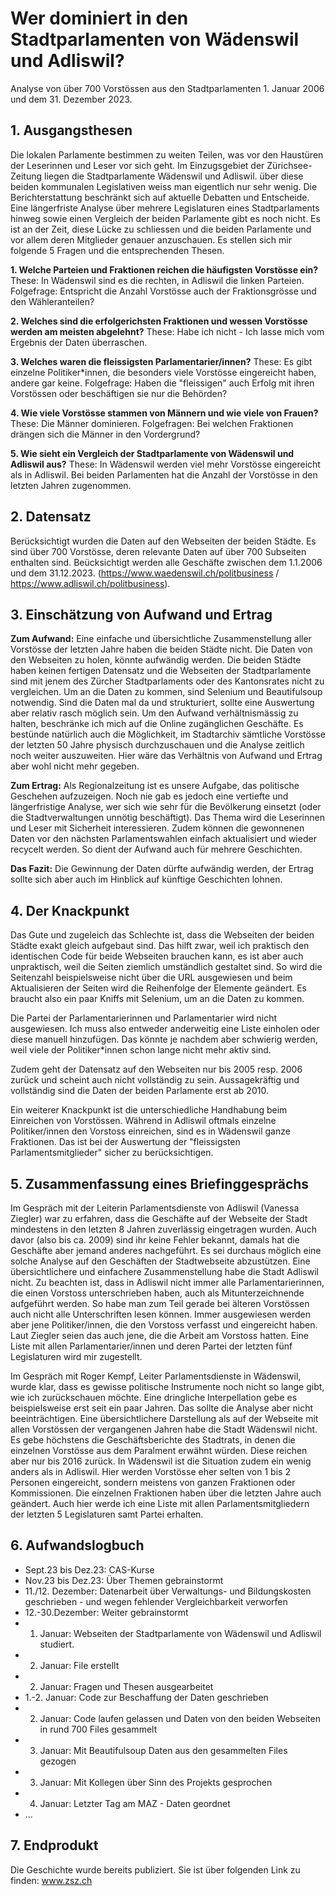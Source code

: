 # Wer dominiert in den Stadtparlamenten von Wädenswil und Adliswil?
Analyse von über 700 Vorstössen aus den Stadtparlamenten 1. Januar 2006 und dem 31. Dezember 2023.

## 1. Ausgangsthesen
Die lokalen Parlamente bestimmen zu weiten Teilen, was vor den Haustüren der Leserinnen und Leser vor sich geht. Im Einzugsgebiet der Zürichsee-Zeitung liegen die Stadtparlamente Wädenswil und Adliswil. über diese beiden kommunalen Legislativen weiss man eigentlich nur sehr wenig. Die Berichterstattung beschränkt sich auf aktuelle Debatten und Entscheide. Eine längerfriste Analyse über mehrere Legislaturen eines Stadtparlaments hinweg sowie einen Vergleich der beiden Parlamente gibt es noch nicht. Es ist an der Zeit, diese Lücke zu schliessen und die beiden Parlamente und vor allem deren Mitglieder genauer anzuschauen. Es stellen sich mir folgende 5 Fragen und die entsprechenden Thesen.

**1. Welche Parteien und Fraktionen reichen die häufigsten Vorstösse ein?** 
These: In Wädenswil sind es die rechten, in Adliswil die linken Parteien. Folgefrage: Entspricht die Anzahl Vorstösse auch der Fraktionsgrösse und den Wähleranteilen?

**2. Welches sind die erfolgerichsten Fraktionen und wessen Vorstösse werden am meisten abgelehnt?** 
These: Habe ich nicht - Ich lasse mich vom Ergebnis der Daten überraschen.

**3. Welches waren die fleissigsten Parlamentarier/innen?**
These: Es gibt einzelne Politiker*innen, die besonders viele Vorstösse eingereicht haben, andere gar keine. Folgefrage: Haben die "fleissigen" auch Erfolg mit ihren Vorstössen oder beschäftigen sie nur die Behörden?

**4. Wie viele Vorstösse stammen von Männern und wie viele von Frauen?** 
These: Die Männer dominieren. Folgefragen: Bei welchen Fraktionen drängen sich die Männer in den Vordergrund?

**5. Wie sieht ein Vergleich der Stadtparlamente von Wädenswil und Adliswil aus?** 
These: In Wädenswil werden viel mehr Vorstösse eingereicht als in Adliswil. Bei beiden Parlamenten hat die Anzahl der Vorstösse in den letzten Jahren zugenommen.


## 2. Datensatz 
Berücksichtigt wurden die Daten auf den Webseiten der beiden Städte. Es sind über 700 Vorstösse, deren relevante Daten auf über 700 Subseiten enthalten sind. Beücksichtigt werden alle Geschäfte zwischen dem 1.1.2006 und dem 31.12.2023. (https://www.waedenswil.ch/politbusiness / https://www.adliswil.ch/politbusiness). 


## 3. Einschätzung von Aufwand und Ertrag
**Zum Aufwand:** Eine einfache und übersichtliche Zusammenstellung aller Vorstösse der letzten Jahre haben die beiden Städte nicht. Die Daten von den Webseiten zu holen, könnte aufwändig werden. Die beiden Städte haben keinen fertigen Datensatz und die Webseiten der Stadtparlamente sind mit jenem des Zürcher Stadtparlaments oder des Kantonsrates nicht zu vergleichen. Um an die Daten zu kommen, sind Selenium und Beautifulsoup notwendig. Sind die Daten mal da und strukturiert, sollte eine Auswertung aber relativ rasch möglich sein. Um den Aufwand verhältnismässig zu halten, beschränke ich mich auf die Online zugänglichen Geschäfte. Es bestünde natürlich auch die Möglichkeit, im Stadtarchiv sämtliche Vorstösse der letzten 50 Jahre physisch durchzuschauen und die Analyse zeitlich noch weiter auszuweiten. Hier wäre das Verhältnis von Aufwand und Ertrag aber wohl nicht mehr gegeben.

**Zum Ertrag:** Als Regionalzeitung ist es unsere Aufgabe, das politische Geschehen aufzuzeigen. Noch nie gab es jedoch eine vertiefte und längerfristige Analyse, wer sich wie sehr für die Bevölkerung einsetzt (oder die Stadtverwaltungen unnötig beschäftigt). Das Thema wird die Leserinnen und Leser mit Sicherheit interessieren. Zudem können die gewonnenen Daten vor den nächsten Parlamentswahlen einfach aktualisiert und wieder recycelt werden. So dient der Aufwand auch für mehrere Geschichten.

**Das Fazit:** Die Gewinnung der Daten dürfte aufwändig werden, der Ertrag sollte sich aber auch im Hinblick auf künftige Geschichten lohnen.


## 4. Der Knackpunkt
Das Gute und zugeleich das Schlechte ist, dass die Webseiten der beiden Städte exakt gleich aufgebaut sind. Das hilft zwar, weil ich praktisch den identischen Code für beide Webseiten brauchen kann, es ist aber auch unpraktisch, weil die Seiten ziemlich umständlich gestaltet sind. So wird die Seitenzahl beispielsweise nicht über die URL ausgewiesen und beim Aktualisieren der Seiten wird die Reihenfolge der Elemente geändert. Es braucht also ein paar Kniffs mit Selenium, um an die Daten zu kommen.

Die Partei der Parlamentarierinnen und Parlamentarier wird nicht ausgewiesen. Ich muss also entweder anderweitig eine Liste einholen oder diese manuell hinzufügen. Das könnte je nachdem aber schwierig werden, weil viele der Politiker*innen schon lange nicht mehr aktiv sind.

Zudem geht der Datensatz auf den Webseiten nur bis 2005 resp. 2006 zurück und scheint auch nicht vollständig zu sein. Aussagekräftig und vollständig sind die Daten der beiden Parlamente erst ab 2010.

Ein weiterer Knackpunkt ist die unterschiedliche Handhabung beim Einreichen von Vorstössen. Während in Adliswil oftmals einzelne Politiker/innen den Vorstoss einreichen, sind es in Wädenswil ganze Fraktionen. Das ist bei der Auswertung der "fleissigsten Parlamentsmitglieder" sicher zu berücksichtigen.


## 5. Zusammenfassung eines Briefinggesprächs
Im Gespräch mit der Leiterin Parlamentsdienste von Adliswil (Vanessa Ziegler) war zu erfahren, dass die Geschäfte auf der Webseite der Stadt mindestens in den letzten 8 Jahren zuverlässig eingetragen wurden. Auch davor (also bis ca. 2009) sind ihr keine Fehler bekannt, damals hat die Geschäfte aber jemand anderes nachgeführt. Es sei durchaus möglich eine solche Analyse auf den Geschäften der Stadtwebseite abzustützen. Eine übersichtlichere und einfachere Zusammenstellung habe die Stadt Adliswil nicht. Zu beachten ist, dass  in Adliswil nicht immer alle Parlamentarierinnen, die einen Vorstoss unterschrieben haben, auch als Mitunterzeichnende aufgeführt werden. So habe man zum Teil gerade bei älteren Vorstössen auch nicht alle Unterschriften lesen können. Immer ausgewiesen werden aber jene Politiker/innen, die den Vorstoss verfasst und eingereicht haben. Laut Ziegler seien das auch jene, die die Arbeit am Vorstoss hatten. Eine Liste mit allen Parlamentarier/innen und deren Partei der letzten fünf Legislaturen wird mir zugestellt.

Im Gespräch mit Roger Kempf, Leiter Parlamentsdienste in Wädenswil, wurde klar, dass es gewisse politische Instrumente noch nicht so lange gibt, wie ich zurückschauen möchte. Eine dringliche Interpellation gebe es beispielsweise erst seit ein paar Jahren. Das sollte die Analyse aber nicht beeinträchtigen. 
Eine übersichtlichere Darstellung als auf der Webseite mit allen Vorstössen der vergangenen Jahren habe die Stadt Wädenswil nicht. Es gebe höchstens die Geschäftsberichte des Stadtrats, in denen die einzelnen Vorstösse aus dem Paralment erwähnt würden. Diese reichen aber nur bis 2016 zurück. In Wädenswil ist die Situation zudem ein wenig anders als in Adliswil. Hier werden Vorstösse eher selten von 1 bis 2 Personen eingereicht, sondern meistens von ganzen Fraktionen oder Kommissionen. Die einzelnen Fraktionen haben über die letzten Jahre auch geändert. Auch hier werde ich eine Liste mit allen Parlamentsmitgliedern der letzten 5 Legislaturen samt Partei erhalten.

## 6. Aufwandslogbuch
- Sept.23  bis Dez.23: CAS-Kurse
- Nov.23 bis Dez.23: Über Themen gebrainstormt
- 11./12. Dezember: Datenarbeit über Verwaltungs- und Bildungskosten geschrieben - und wegen fehlender Vergleichbarkeit verworfen
- 12.-30.Dezember: Weiter gebrainstormt
- 1. Januar: Webseiten der Stadtparlamente von Wädenswil und Adliswil studiert.
- 2. Januar: File erstellt
- 2. Januar: Fragen und Thesen ausgearbeitet
- 1.-2. Januar: Code zur Beschaffung der Daten geschrieben
- 2. Januar: Code laufen gelassen und Daten von den beiden Webseiten in rund 700 Files gesammelt
- 3. Januar: Mit Beautifulsoup Daten aus den gesammelten Files gezogen
- 3. Januar: Mit Kollegen über Sinn des Projekts gesprochen
- 4. Januar: Letzter Tag am MAZ - Daten geordnet
- ...

## 7. Endprodukt
Die Geschichte wurde bereits publiziert. Sie ist über folgenden Link zu finden: www.zsz.ch